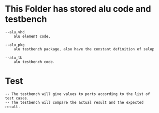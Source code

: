 # This Folder has stored alu code and testbench
	--alu.vhd
		alu element code.
	
	--alu_pkg
		alu testbench package, also have the constant definition of selop
	
	--alu_tb
		alu testbench code.
		
# Test
	-- The testbench will give values to ports according to the list of test cases.
	-- The testbench will compare the actual result and the expected result.
